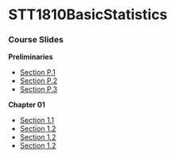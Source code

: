 # STT1810BasicStatistics

### **Course Slides**

**Preliminaries**

* [Section P.1](https://stat-jet-asu.github.io/STT1810BasicStatistics/Slides/CHP_1.html#1)
* [Section P.2](https://stat-jet-asu.github.io/STT1810BasicStatistics/Slides/CHP_2.html#1)
* [Section P.3](https://stat-jet-asu.github.io/STT1810BasicStatistics/Slides/CHP_3.html#1)

**Chapter 01**

* [Section 1.1](https://stat-jet-asu.github.io/STT1810BasicStatistics/Slides/CH1_1.html#1)
* [Section 1.2](https://stat-jet-asu.github.io/STT1810BasicStatistics/Slides/CH1_2.html#1)
* [Section 1.2](https://stat-jet-asu.github.io/STT1810BasicStatistics/Slides/CH1_3.html#1)
* [Section 1.2](https://stat-jet-asu.github.io/STT1810BasicStatistics/Slides/CH1_4.html#1)
